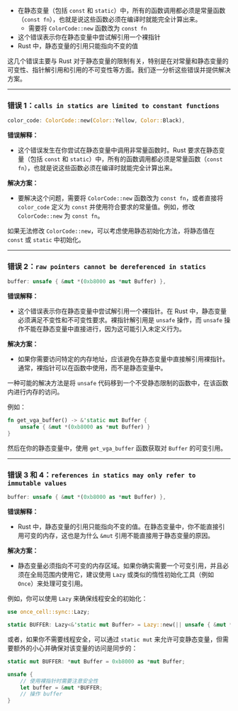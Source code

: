 - 在静态变量（包括 `const` 和 `static`）中，所有的函数调用都必须是常量函数（`const fn`），也就是说这些函数必须在编译时就能完全计算出来。
	- 需要将 `ColorCode::new` 函数改为 `const fn`
- 这个错误表示你在静态变量中尝试解引用一个裸指针
- Rust 中，静态变量的引用只能指向不变的值


这几个错误主要与 Rust 对于静态变量的限制有关，特别是在对常量和静态变量的可变性、指针解引用和引用的不可变性等方面。我们逐一分析这些错误并提供解决方案。

---

### 错误 1：`calls in statics are limited to constant functions`

```rust
color_code: ColorCode::new(Color::Yellow, Color::Black),
```

**错误解释：**

-   这个错误发生在你尝试在静态变量中调用非常量函数时。Rust 要求在静态变量（包括 `const` 和 `static`）中，所有的函数调用都必须是常量函数（`const fn`），也就是说这些函数必须在编译时就能完全计算出来。
    

**解决方案：**

-   要解决这个问题，需要将 `ColorCode::new` 函数改为 `const fn`，或者直接将 `color_code` 定义为 `const` 并使用符合要求的常量值。例如，修改 `ColorCode::new` 为 `const fn`。
    

如果无法修改 `ColorCode::new`，可以考虑使用静态初始化方法，将静态值在 `const` 或 `static` 中初始化。

---

### 错误 2：`raw pointers cannot be dereferenced in statics`

```rust
buffer: unsafe { &mut *(0xb8000 as *mut Buffer) },
```

**错误解释：**

-   这个错误表示你在静态变量中尝试解引用一个裸指针。在 Rust 中，静态变量必须满足不变性和不可变性要求。裸指针解引用是 `unsafe` 操作，而 `unsafe` 操作不能在静态变量中直接进行，因为这可能引入未定义行为。
    

**解决方案：**

-   如果你需要访问特定的内存地址，应该避免在静态变量中直接解引用裸指针。通常，裸指针可以在函数中使用，而不是静态变量中。
    

一种可能的解决方法是将 `unsafe` 代码移到一个不受静态限制的函数中，在该函数内进行内存的访问。

例如：

```rust
fn get_vga_buffer() -> &'static mut Buffer {
    unsafe { &mut *(0xb8000 as *mut Buffer) }
}
```

然后在你的静态变量中，使用 `get_vga_buffer` 函数获取对 `Buffer` 的可变引用。

---

### 错误 3 和 4：`references in statics may only refer to immutable values`

```rust
buffer: unsafe { &mut *(0xb8000 as *mut Buffer) },
```

**错误解释：**

-   Rust 中，静态变量的引用只能指向不变的值。在静态变量中，你不能直接引用可变的内存，这也是为什么 `&mut` 引用不能直接用于静态变量的原因。
    

**解决方案：**

-   静态变量必须指向不可变的内存区域。如果你确实需要一个可变引用，并且必须在全局范围内使用它，建议使用 `Lazy` 或类似的惰性初始化工具（例如 `Once`）来处理可变引用。
    

例如，你可以使用 `Lazy` 来确保线程安全的初始化：

```rust
use once_cell::sync::Lazy;

static BUFFER: Lazy<&'static mut Buffer> = Lazy::new(|| unsafe { &mut *(0xb8000 as *mut Buffer) });
```

或者，如果你不需要线程安全，可以通过 `static mut` 来允许可变静态变量，但需要额外的小心并确保对该变量的访问是同步的：

```rust
static mut BUFFER: *mut Buffer = 0xb8000 as *mut Buffer;

unsafe {
    // 使用裸指针时需要注意安全性
    let buffer = &mut *BUFFER;
    // 操作 buffer
}
```